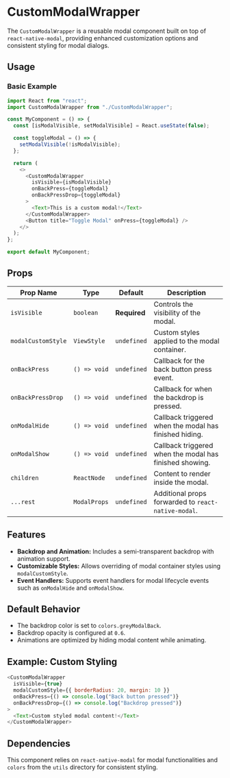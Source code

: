 # CustomModalWrapper

The `CustomModalWrapper` is a reusable modal component built on top of `react-native-modal`, providing enhanced customization options and consistent styling for modal dialogs.

## Usage

### Basic Example

```javascript
import React from "react";
import CustomModalWrapper from "./CustomModalWrapper";

const MyComponent = () => {
  const [isModalVisible, setModalVisible] = React.useState(false);

  const toggleModal = () => {
    setModalVisible(!isModalVisible);
  };

  return (
    <>
      <CustomModalWrapper
        isVisible={isModalVisible}
        onBackPress={toggleModal}
        onBackPressDrop={toggleModal}
      >
        <Text>This is a custom modal!</Text>
      </CustomModalWrapper>
      <Button title="Toggle Modal" onPress={toggleModal} />
    </>
  );
};

export default MyComponent;
```

## Props

| Prop Name          | Type         | Default      | Description                                             |
| ------------------ | ------------ | ------------ | ------------------------------------------------------- |
| `isVisible`        | `boolean`    | **Required** | Controls the visibility of the modal.                   |
| `modalCustomStyle` | `ViewStyle`  | `undefined`  | Custom styles applied to the modal container.           |
| `onBackPress`      | `() => void` | `undefined`  | Callback for the back button press event.               |
| `onBackPressDrop`  | `() => void` | `undefined`  | Callback for when the backdrop is pressed.              |
| `onModalHide`      | `() => void` | `undefined`  | Callback triggered when the modal has finished hiding.  |
| `onModalShow`      | `() => void` | `undefined`  | Callback triggered when the modal has finished showing. |
| `children`         | `ReactNode`  | `undefined`  | Content to render inside the modal.                     |
| `...rest`          | `ModalProps` | `undefined`  | Additional props forwarded to `react-native-modal`.     |

## Features

- **Backdrop and Animation:** Includes a semi-transparent backdrop with animation support.
- **Customizable Styles:** Allows overriding of modal container styles using `modalCustomStyle`.
- **Event Handlers:** Supports event handlers for modal lifecycle events such as `onModalHide` and `onModalShow`.

## Default Behavior

- The backdrop color is set to `colors.greyModalBack`.
- Backdrop opacity is configured at `0.6`.
- Animations are optimized by hiding modal content while animating.

## Example: Custom Styling

```javascript
<CustomModalWrapper
  isVisible={true}
  modalCustomStyle={{ borderRadius: 20, margin: 10 }}
  onBackPress={() => console.log("Back button pressed")}
  onBackPressDrop={() => console.log("Backdrop pressed")}
>
  <Text>Custom styled modal content!</Text>
</CustomModalWrapper>
```

## Dependencies

This component relies on `react-native-modal` for modal functionalities and `colors` from the `utils` directory for consistent styling.
